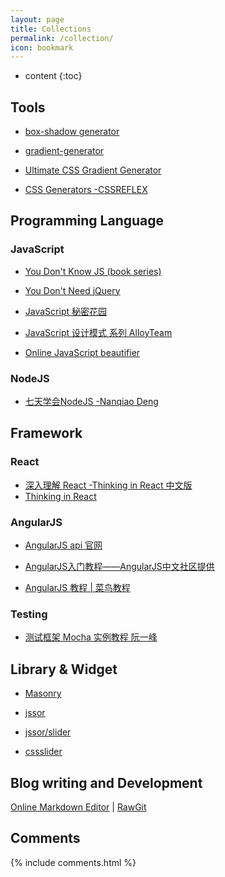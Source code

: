 ```yaml
---
layout: page
title: Collections
permalink: /collection/
icon: bookmark
---
```


* content
{:toc}

## Tools

* [box-shadow generator](http://www.cssmatic.com/box-shadow)

    
* [gradient-generator](http://www.cssmatic.com/gradient-generator)



* [Ultimate CSS Gradient Generator](http://www.colorzilla.com/gradient-editor/)

    

* [CSS Generators -CSSREFLEX](http://www.cssreflex.com/css-generators/)

   
## Programming Language

### JavaScript


* [You Don't Know JS (book series)](https://github.com/getify/You-Dont-Know-JS)

* [You Don't Need jQuery](https://github.com/oneuijs/You-Dont-Need-jQuery/blob/master/README.zh-CN.md)
   
* [JavaScript 秘密花园](http://bonsaiden.github.io/JavaScript-Garden/zh/)

* [JavaScript 设计模式 系列 AlloyTeam](http://www.alloyteam.com/2012/10/common-javascript-design-patterns/)

* [Online JavaScript beautifier](http://jsbeautifier.org/)

### NodeJS

* [七天学会NodeJS -Nanqiao Deng](https://nqdeng.github.io/7-days-nodejs)

## Framework

### React

* [深入理解 React -Thinking in React 中文版](http://reactjs.cn/react/docs/thinking-in-react.html)
* [Thinking in React](http://facebook.github.io/react/docs/thinking-in-react.html)

### AngularJS

* [AngularJS api 官网](https://docs.angularjs.org/api)

* [AngularJS入门教程——AngularJS中文社区提供](https://github.com/zensh/AngularjsTutorial_cn)

* [AngularJS 教程 \| 菜鸟教程](http://www.runoob.com/angularjs/angularjs-tutorial.html)


### Testing

* [测试框架 Mocha 实例教程 阮一峰](http://www.ruanyifeng.com/blog/2015/12/a-mocha-tutorial-of-examples.html)

## Library & Widget

* [Masonry](http://masonry.desandro.com/)

* [jssor](http://www.jssor.com/)

* [jssor/slider](https://github.com/jssor/slider)

* [cssslider](http://cssslider.com/)


## Blog writing and Development

[Online Markdown Editor](http://dillinger.io/) \| [RawGit](https://rawgit.com/) 

## Comments

{% include comments.html %}
